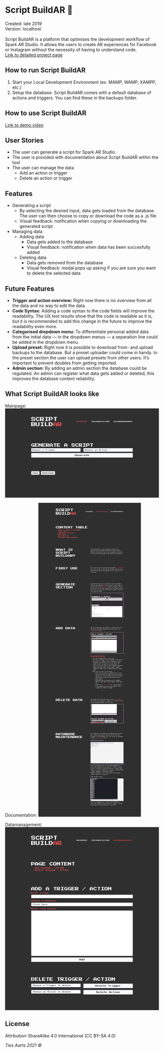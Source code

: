 # Script BuildAR :space_invader:
Created: late 2019
<br>
Version: localhost
<br><br>
Script BuildAR is a platform that optimises the development workflow of Spark AR Studio. It allows the users to create AR experiences for Facebook or Instagram without the necessity of having to understand code.
<br>
[Link to detailed project page](https://www.tiesfa.com/script-buildar.html)

## How to run Script BuildAR
1. Start your Local Development Environment (ex. MAMP, WAMP, XAMPP, etc.)
2. Setup the database. Script BuildAR comes with a default database of actions and triggers. You can find these in the backups folder.

## How to use Script BuildAR
[Link to demo video](https://vimeo.com/435815068)

## User Stories
* The user can generate a script for Spark AR Studio.
* The user is provided with documentation about Script BuildAR within the tool
* The user can manage the data
  * Add an action or trigger
  * Delete an action or trigger

## Features
* Generating a script
  * By selecting the desired input, data gets loaded from the database. The user can then choose to copy or download the code as a .js file
  * Visual feedback: notification when copying or downloading the generated script 
* Managing data
  * Adding data
    * Data gets added to the database
    * Visual feedback: notification when data has been succesfully added
  * Deleting data
    * Data gets removed from the database
    * Visual feedback: modal pops up asking if you are sure you want to delete the selected data

## Future Features
* __Trigger and action overview:__ Right now there is no overview from all the data and no way to edit the data.
* __Code Syntax:__ Adding a code syntax to the code fields will improve the readability. The UX test results show that the code is readable as it is, but it is recommended to add this change in the future to improve the readability even more.
* __Categorised dropdown menu:__ To differentiate personal added data from the initial data — in the dropdown menus — a separation line could be added in the dropdown menu.
* __Upload preset:__ Right now it is possible to download from- and upload backups to the database. But a preset uploader could come in handy. In the preset section the user can upload presets from other users. It’s important to prevent doubles from getting imported.
* __Admin section:__ By adding an admin section the database could be regulated. An admin can register what data gets added or deleted, this improves the database content reliability.

## What Script BuildAR looks like
Mainpage: ![mainpage](https://github.com/tiesfa/script_buildar/blob/main/images/wireframe_home-2x.png)

Documentation: ![documentation](https://github.com/tiesfa/script_buildar/blob/main/images/wireframe_documentation-2x.png)

Datamanagement: ![datamanagement](https://github.com/tiesfa/script_buildar/blob/main/images/wireframe_datamanagemen-2x.png)

## License
Attribution-ShareAlike 4.0 International (CC BY-SA 4.0)

_Ties Aarts 2021 ©_
